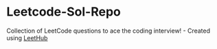 # Leetcode-Sol-Repo
Collection of LeetCode questions to ace the coding interview! - Created using [LeetHub](https://github.com/QasimWani/LeetHub)
